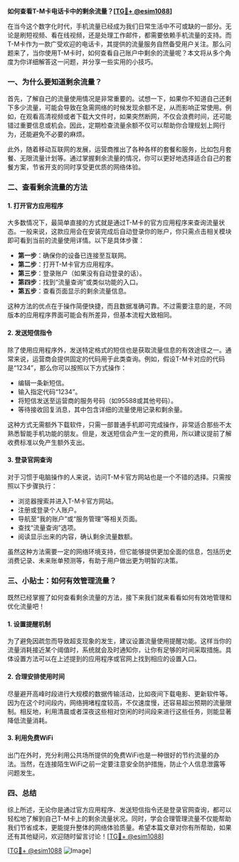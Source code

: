 **如何查看T-M卡电话卡中的剩余流量？[[TG💪+ @esim1088](https://t.me/s/esim1088)]**

在当今这个数字化时代，手机流量已经成为我们日常生活中不可或缺的一部分。无论是刷短视频、看在线视频，还是处理工作邮件，都需要依赖手机流量的支持。而T-M卡作为一款广受欢迎的电话卡，其提供的流量服务自然备受用户关注。那么问题来了，当你使用T-M卡时，如何查看自己账户中剩余的流量呢？本文将从多个角度为你详细解答这一问题，并分享一些实用的小技巧。

### 一、为什么要知道剩余流量？

首先，了解自己的流量使用情况是非常重要的。试想一下，如果你不知道自己还剩下多少流量，可能会导致在急需网络的时候发现余额不足，从而影响正常使用。例如，在观看高清视频或者下载大文件时，如果突然断网，不仅会浪费时间，还可能错过重要信息或机会。因此，定期检查流量余额不仅可以帮助你合理规划上网行为，还能避免不必要的麻烦。

此外，随着移动互联网的发展，运营商推出了各种各样的套餐和服务，比如包月套餐、无限流量计划等。通过掌握剩余流量的情况，你可以更好地选择适合自己的套餐方案，节省开支的同时享受更优质的网络体验。

### 二、查看剩余流量的方法

#### 1. 打开官方应用程序

大多数情况下，最简单直接的方式就是通过T-M卡的官方应用程序来查询流量状态。一般来说，这款应用会在安装完成后自动登录你的账户，你只需点击相关模块即可看到当前的流量使用详情。以下是具体步骤：

- **第一步**：确保你的设备已连接至互联网。
- **第二步**：打开T-M卡官方应用程序。
- **第三步**：登录账户（如果没有自动登录的话）。
- **第四步**：找到“流量查询”或类似功能的入口。
- **第五步**：查看页面显示的剩余流量信息。

这种方法的优点在于操作简便快捷，而且数据准确可靠。不过需要注意的是，不同版本的应用程序界面可能会有所差异，但基本流程大致相同。

#### 2. 发送短信指令

除了使用应用程序外，发送特定格式的短信也是获取流量信息的有效途径之一。通常来说，运营商会提供固定的代码用于此类查询。例如，假设T-M卡对应的代码是“1234”，那么你可以按照以下方式操作：

- 编辑一条新短信。
- 输入指定代码“1234”。
- 将短信发送至运营商的服务号码（如95588或其他号码）。
- 等待接收回复消息，其中包含详细的流量使用记录和剩余量。

这种方式无需额外下载软件，只需一部普通手机即可完成操作，非常适合那些不太熟悉智能手机功能的朋友。但是，发送短信会产生一定的费用，所以建议提前了解收费标准以免产生额外支出。

#### 3. 登录官网查询

对于习惯于电脑操作的人来说，访问T-M卡官方网站也是一个不错的选择。只需按照以下步骤执行：

- 浏览器搜索并进入T-M卡官方网站。
- 注册或登录个人账户。
- 导航至“我的账户”或“服务管理”等相关页面。
- 查找“流量查询”选项。
- 阅读显示出来的内容，确认剩余流量数额。

虽然这种方法需要一定的网络环境支持，但它能够提供更加全面的信息，包括历史消费记录、未来账单预测等，有助于用户做出更为明智的决策。

### 三、小贴士：如何有效管理流量？

既然已经掌握了如何查看剩余流量的方法，接下来我们就来看看如何有效地管理和优化流量吧！

#### 1. 设置提醒机制

为了避免因疏忽而导致超支现象的发生，建议设置流量使用提醒功能。这样当你的流量消耗接近某个阈值时，系统就会及时通知你，让你有足够的时间采取措施。具体设置方法可以在上述提到的应用程序或官网上找到相应的设置入口。

#### 2. 合理安排使用时间

尽量避开高峰时段进行大规模的数据传输活动，比如夜间下载电影、更新软件等。因为在这个时间段内，网络拥堵程度较高，不仅速度慢，还容易超出预期的流量限制。相反地，利用清晨或者深夜这些相对空闲的时间段来进行这些任务，则能显著降低流量消耗。

#### 3. 利用免费WiFi

出门在外时，充分利用公共场所提供的免费WiFi也是一种很好的节约流量的办法。当然，在连接陌生WiFi之前一定要注意安全防护措施，防止个人信息泄露等问题发生。

### 四、总结

综上所述，无论你是通过官方应用程序、发送短信指令还是登录官网查询，都可以轻松地了解到自己T-M卡上的剩余流量状况。同时，学会合理管理流量不仅能帮助我们节省成本，更能提升整体的网络体验质量。希望本篇文章对你有所帮助，如果还有其他疑问，欢迎随时留言讨论！[[TG💪+ @esim1088](https://t.me/s/esim1088)]

[[TG💪+ @esim1088](https://t.me/s/esim1088) ![Image](https://i.postimg.cc/4NQfJmqS/Snipaste-2025-05-13-00-14-12.png)]